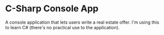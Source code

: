 # C-Sharp Console App
 A console application that lets users write a real estate offer. I'm using this to learn C# (there's no practical use to the application).
